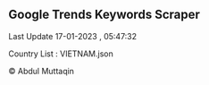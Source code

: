 

## Google Trends Keywords Scraper 
 
Last Update 17-01-2023 , 05:47:32

Country List :
VIETNAM.json



© Abdul Muttaqin 
